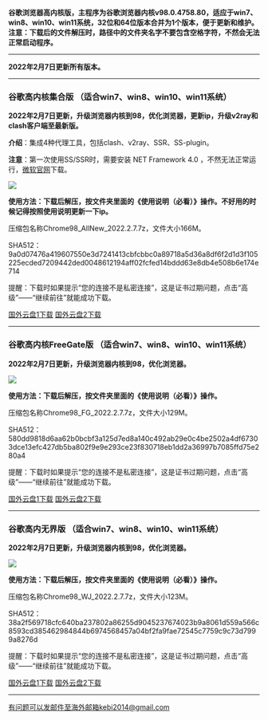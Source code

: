 **谷歌浏览器高内核版，主程序为谷歌浏览器内核v98.0.4758.80，适应于win7、win8、win10、win11系统，32位和64位版本合并为1个版本，便于更新和维护。注意：下载后的文件解压时，路径中的文件夹名字不要包含空格字符，不然会无法正常启动程序。**

***

**2022年2月7日更新所有版本。**

***

### 谷歌高内核集合版  （适合win7、win8、win10、win11系统）

**2022年2月7日更新，升级浏览器内核到98，优化浏览器，更新ip，升级v2ray和clash客户端至最新版。**

**介绍**：集成4种代理工具，包括clash、v2ray、SSR、SS-plugin。

**注意**：第一次使用SS/SSR时，需要安装 NET Framework 4.0 ，不然无法正常运行，[微软官网](https://www.microsoft.com/zh-cn/download/details.aspx?id=17718)下载。

![](https://cdn.jsdelivr.net/gh/Alvin9999/pac2/softimag/chrome961128.PNG)

**使用方法：下载后解压，按文件夹里面的《使用说明（必看）》操作。不好用的时候记得按照使用说明更新一下ip。**

压缩包名称Chrome98_AllNew_2022.2.7.7z，文件大小166M。

SHA512：9a0d07476a419607550e3d7241413cbfcbbc0a89718a5d36a8df6f2d1d3f105225ecded7209442ded0048612194aff02fcfed14bddd63e8db4e508b6e174e714

提醒：下载时如果提示“您的连接不是私密连接”，这是证书过期问题，点击“高级”——“继续前往”就能成功下载。

[国外云盘1下载](https://tr601.free4444.xyz/Chrome98_AllNew_2022.2.7.7z) 
[国外云盘2下载](https://tr201.free4444.xyz/Chrome98_AllNew_2022.2.7.7z) 


***

### 谷歌高内核FreeGate版  （适合win7、win8、win10、win11系统）

**2022年2月7日更新，升级浏览器内核到98，优化浏览器。**

![](https://cdn.jsdelivr.net/gh/Alvin9999/pac2/softimag/chrome9611282.PNG)

**使用方法：下载后解压，按文件夹里面的《使用说明（必看）》操作。**

压缩包名称Chrome98_FG_2022.2.7.7z，文件大小129M。

SHA512：580dd9818d6aa62b0bcbf3a125d7ed8a140c492ab29e0c4be2502a4df67303dce13efc427db5ba802f9e9e293ce23f830718eb1dd2a36997b7085ffd75e280a4

提醒：下载时如果提示“您的连接不是私密连接”，这是证书过期问题，点击“高级”——“继续前往”就能成功下载。

[国外云盘1下载](https://tr601.free4444.xyz/Chrome98_FG_2022.2.7.7z) 
[国外云盘2下载](https://tr201.free4444.xyz/Chrome98_FG_2022.2.7.7z) 

***

### 谷歌高内无界版  （适合win7、win8、win10、win11系统）

**2022年2月7日更新，升级浏览器内核到98，优化浏览器。**

![](https://cdn.jsdelivr.net/gh/Alvin9999/pac2/softimag/chrome9611283.PNG)

**使用方法：下载后解压，按文件夹里面的《使用说明（必看）》操作。**

压缩包名称Chrome98_WJ_2022.2.7.7z，文件大小123M。

SHA512：38a2f569718cfc640ba237802a86255d9045237674023b9a8061d559a566c8593cd385462984844b6974568457a04bf2fa9fae72545c7759c9c73d7999a8276d

提醒：下载时如果提示“您的连接不是私密连接”，这是证书过期问题，点击“高级”——“继续前往”就能成功下载。

[国外云盘1下载](https://tr601.free4444.xyz/Chrome98_WJ_2022.2.7.7z) 
[国外云盘2下载](https://tr201.free4444.xyz/Chrome98_WJ_2022.2.7.7z) 


***

有问题可以发邮件至海外邮箱kebi2014@gmail.com